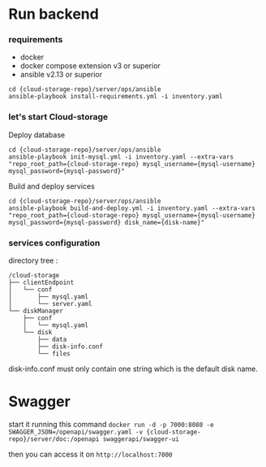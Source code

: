 # Run backend

### requirements

* docker
* docker compose extension v3 or superior
* ansible v2.13 or superior

```
cd {cloud-storage-repo}/server/ops/ansible
ansible-playbook install-requirements.yml -i inventory.yaml
```

### let's start Cloud-storage

Deploy database
```
cd {cloud-storage-repo}/server/ops/ansible
ansible-playbook init-mysql.yml -i inventory.yaml --extra-vars "repo_root_path={cloud-storage-repo} mysql_username={mysql-username} mysql_password={mysql-password}"
```

Build and deploy services
```
cd {cloud-storage-repo}/server/ops/ansible
ansible-playbook build-and-deploy.yml -i inventory.yaml --extra-vars "repo_root_path={cloud-storage-repo} mysql_username={mysql-username} mysql_password={mysql-password} disk_name={disk-name}"
```

### services configuration

directory tree :

```
/cloud-storage
├── clientEndpoint
│   └── conf
│       ├── mysql.yaml
│       └── server.yaml
└── diskManager
    ├── conf
    │   └── mysql.yaml
    └── disk
        ├── data
        ├── disk-info.conf
        └── files
```

disk-info.conf must only contain one string which is the default disk name.

# Swagger

start it running this command
`docker run -d -p 7000:8080 -e SWAGGER_JSON=/openapi/swagger.yaml -v {cloud-storage-repo}/server/doc:/openapi swaggerapi/swagger-ui`

then you can access it on `http://localhost:7000`
